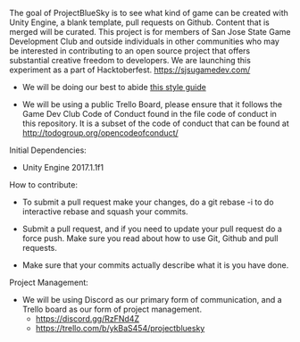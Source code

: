The goal of ProjectBlueSky is to see what kind of game can be created with Unity Engine, a blank template, pull requests on Github. Content that is merged will be curated. This project is for members of San Jose State Game Development Club and outside individuals in other communities who may be interested in contributing to an open source project that offers substantial creative freedom to developers. We are launching this experiment as a part of Hacktoberfest. https://sjsugamedev.com/

* We will be doing our best to abide [this style guide](
https://github.com/raywenderlich/c-sharp-style-guide)

* We will be using a public Trello Board, please ensure that it follows the Game Dev Club Code of Conduct found in the file code of conduct in this repository. It is a subset of the code of conduct that can be found at http://todogroup.org/opencodeofconduct/

Initial Dependencies:
   * Unity Engine 2017.1.1f1

How to contribute:

   * To submit a pull request make your changes, do a git rebase -i to do interactive rebase and squash your commits.

   * Submit a pull request, and if you need to update your pull request do a force push. Make sure you read about how to use Git, Github and pull requests.

   * Make sure that your commits actually describe what it is you have done.

Project Management:

   * We will be using Discord as our primary form of communication, and a Trello board as our form of project management. 
      * https://discord.gg/RzFNd4Z
      * https://trello.com/b/ykBaS454/projectbluesky

